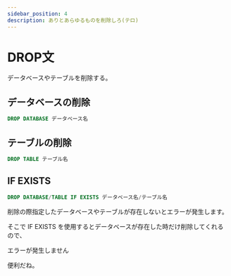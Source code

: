 ```yaml
---
sidebar_position: 4
description: ありとあらゆるものを削除しろ(テロ)
---
```


# DROP文

データベースやテーブルを削除する。

## データベースの削除
```sql
DROP DATABASE データベース名
```

## テーブルの削除
```sql
DROP TABLE テーブル名  
```


## IF EXISTS

```sql
DROP DATABASE/TABLE IF EXISTS データベース名/テーブル名
```

削除の際指定したデータベースやテーブルが存在しないとエラーが発生します。

そこで IF EXISTS を使用するとデータベースが存在した時だけ削除してくれるので、

エラーが発生しません

便利だね。